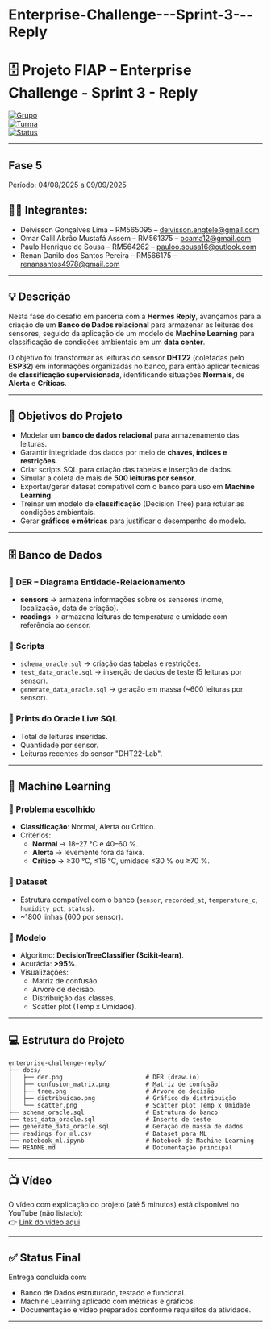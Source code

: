 # Enterprise-Challenge---Sprint-3---Reply

# 🗄️ Projeto FIAP – Enterprise Challenge - Sprint 3 - Reply

[![Grupo](https://img.shields.io/badge/Grupo-56-green)]()  
[![Turma](https://img.shields.io/badge/Turma-1TIAOB%2F2025-blue)]()  
[![Status](https://img.shields.io/badge/Status-Concluído-success)]()  

---  
## Fase 5  
Período: 04/08/2025 a 09/09/2025  

## 👨‍🎓 Integrantes:  
- Deivisson Gonçalves Lima – RM565095 – [deivisson.engtele@gmail.com](mailto:deivisson.engtele@gmail.com)  
- Omar Calil Abrão Mustafá Assem – RM561375 – [ocama12@gmail.com](mailto:ocama12@gmail.com)  
- Paulo Henrique de Sousa – RM564262 – [pauloo.sousa16@outlook.com](mailto:pauloo.sousa16@outlook.com)  
- Renan Danilo dos Santos Pereira – RM566175 – [renansantos4978@gmail.com](mailto:renansantos4978@gmail.com)  

---  

## 💡 Descrição  

Nesta fase do desafio em parceria com a **Hermes Reply**, avançamos para a criação de um **Banco de Dados relacional** para armazenar as leituras dos sensores, seguido da aplicação de um modelo de **Machine Learning** para classificação de condições ambientais em um **data center**.  

O objetivo foi transformar as leituras do sensor **DHT22** (coletadas pelo **ESP32**) em informações organizadas no banco, para então aplicar técnicas de **classificação supervisionada**, identificando situações **Normais**, de **Alerta** e **Críticas**.  

---  

## 🎯 Objetivos do Projeto  

* Modelar um **banco de dados relacional** para armazenamento das leituras.  
* Garantir integridade dos dados por meio de **chaves, índices e restrições**.  
* Criar scripts SQL para criação das tabelas e inserção de dados.  
* Simular a coleta de mais de **500 leituras por sensor**.  
* Exportar/gerar dataset compatível com o banco para uso em **Machine Learning**.  
* Treinar um modelo de **classificação** (Decision Tree) para rotular as condições ambientais.  
* Gerar **gráficos e métricas** para justificar o desempenho do modelo.  

---  

## 🗄️ Banco de Dados  

### 🔹 DER – Diagrama Entidade-Relacionamento  

- **sensors** → armazena informações sobre os sensores (nome, localização, data de criação).  
- **readings** → armazena leituras de temperatura e umidade com referência ao sensor.  

### 🔹 Scripts  
- `schema_oracle.sql` → criação das tabelas e restrições.  
- `test_data_oracle.sql` → inserção de dados de teste (5 leituras por sensor).  
- `generate_data_oracle.sql` → geração em massa (~600 leituras por sensor).  

### 🔹 Prints do Oracle Live SQL  
- Total de leituras inseridas.  
- Quantidade por sensor.  
- Leituras recentes do sensor "DHT22-Lab".  

---  

## 🧠 Machine Learning  

### 🔹 Problema escolhido  
- **Classificação**: Normal, Alerta ou Crítico.  
- Critérios:  
  - **Normal** → 18–27 °C e 40–60 %.  
  - **Alerta** → levemente fora da faixa.  
  - **Crítico** → ≥30 °C, ≤16 °C, umidade ≤30 % ou ≥70 %.  

### 🔹 Dataset    
- Estrutura compatível com o banco (`sensor`, `recorded_at`, `temperature_c`, `humidity_pct`, `status`).  
- ~1800 linhas (600 por sensor).  

### 🔹 Modelo  
- Algoritmo: **DecisionTreeClassifier (Scikit-learn)**.  
- Acurácia: **>95%**.  
- Visualizações:  
  - Matriz de confusão.  
  - Árvore de decisão.  
  - Distribuição das classes.  
  - Scatter plot (Temp x Umidade).  

---  

## 💻 Estrutura do Projeto  

```
enterprise-challenge-reply/
├── docs/
│   ├── der.png                       # DER (draw.io)
│   ├── confusion_matrix.png          # Matriz de confusão
│   ├── tree.png                      # Árvore de decisão
│   ├── distribuicao.png              # Gráfico de distribuição
│   └── scatter.png                   # Scatter plot Temp x Umidade
├── schema_oracle.sql                 # Estrutura do banco
├── test_data_oracle.sql              # Inserts de teste
├── generate_data_oracle.sql          # Geração de massa de dados
├── readings_for_ml.csv               # Dataset para ML
├── notebook_ml.ipynb                 # Notebook de Machine Learning
└── README.md                         # Documentação principal
```  

---  

## 📺 Vídeo  

O vídeo com explicação do projeto (até 5 minutos) está disponível no YouTube (não listado):  
👉 [Link do vídeo aqui](https://youtu.be/osxKi5AvWt0)  

---  

## ✅ Status Final  

Entrega concluída com:
- Banco de Dados estruturado, testado e funcional.  
- Machine Learning aplicado com métricas e gráficos.  
- Documentação e vídeo preparados conforme requisitos da atividade.  

---  

